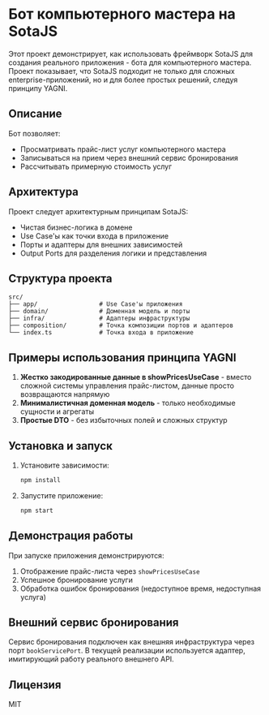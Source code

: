 # Бот компьютерного мастера на SotaJS

Этот проект демонстрирует, как использовать фреймворк SotaJS для создания реального приложения - бота для компьютерного мастера. Проект показывает, что SotaJS подходит не только для сложных enterprise-приложений, но и для более простых решений, следуя принципу YAGNI.

## Описание

Бот позволяет:
- Просматривать прайс-лист услуг компьютерного мастера
- Записываться на прием через внешний сервис бронирования
- Рассчитывать примерную стоимость услуг

## Архитектура

Проект следует архитектурным принципам SotaJS:
- Чистая бизнес-логика в домене
- Use Case'ы как точки входа в приложение
- Порты и адаптеры для внешних зависимостей
- Output Ports для разделения логики и представления

## Структура проекта

```
src/
├── app/                 # Use Case'ы приложения
├── domain/              # Доменная модель и порты
├── infra/               # Адаптеры инфраструктуры
├── composition/         # Точка композиции портов и адаптеров
└── index.ts             # Точка входа в приложение
```

## Примеры использования принципа YAGNI

1. **Жестко закодированные данные в showPricesUseCase** - вместо сложной системы управления прайс-листом, данные просто возвращаются напрямую
2. **Минималистичная доменная модель** - только необходимые сущности и агрегаты
3. **Простые DTO** - без избыточных полей и сложных структур

## Установка и запуск

1. Установите зависимости:
   ```bash
   npm install
   ```

2. Запустите приложение:
   ```bash
   npm start
   ```

## Демонстрация работы

При запуске приложения демонстрируются:
1. Отображение прайс-листа через `showPricesUseCase`
2. Успешное бронирование услуги
3. Обработка ошибок бронирования (недоступное время, недоступная услуга)

## Внешний сервис бронирования

Сервис бронирования подключен как внешняя инфраструктура через порт `bookServicePort`. В текущей реализации используется адаптер, имитирующий работу реального внешнего API.

## Лицензия

MIT